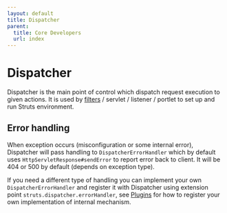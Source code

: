 ```yaml
---
layout: default
title: Dispatcher
parent:
  title: Core Developers
  url: index
---
```


# Dispatcher

Dispatcher is the main point of control which dispatch request execution to given actions. It is used 
by [filters](web-xml) / servlet / listener / portlet to set up and run Struts environment.

## Error handling

When exception occurs (misconfiguration or some internal error), Dispatcher will pass handling to `DispatcherErrorHandler`
which by default uses `HttpServletResponse#sendError` to report error back to client. It will be 404 or 500 by default 
(depends on exception type).

If you need a different type of handling you can implement your own `DispatcherErrorHandler` and register it with 
Dispatcher using extension point `struts.dispatcher.errorHandler`, see [Plugins](../plugins-developer-guide/) for how 
to register your own implementation of internal mechanism.
